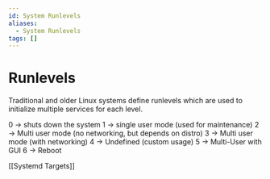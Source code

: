 ```yaml
---
id: System Runlevels
aliases:
  - System Runlevels
tags: []
---
```



# Runlevels

Traditional and older Linux systems define runlevels which are used to initialize multiple services for each level.

0 -> shuts down the system
1 -> single user mode (used for maintenance)
2 -> Multi user mode (no networking, but depends on distro)
3 -> Multi user mode (with networking)
4 -> Undefined (custom usage)
5 -> Multi-User with GUI
6 -> Reboot



[[Systemd Targets]]
